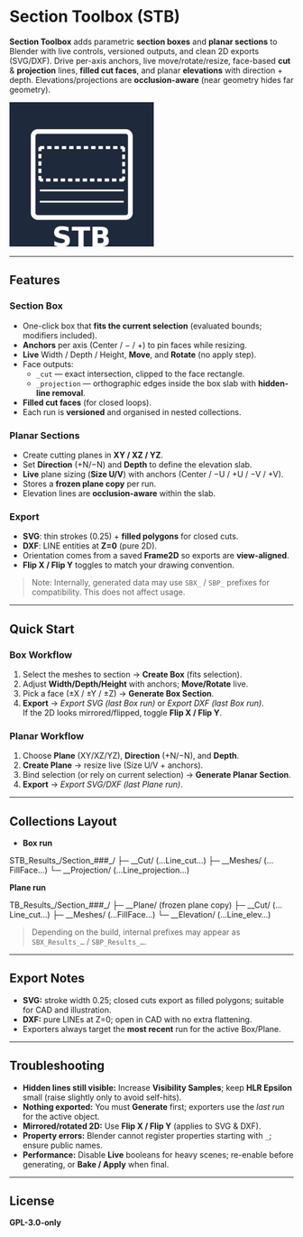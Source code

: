 # Section Toolbox (STB)

**Section Toolbox** adds parametric **section boxes** and **planar sections** to Blender with live controls, versioned outputs, and clean 2D exports (SVG/DXF). Drive per-axis anchors, live move/rotate/resize, face-based **cut** & **projection** lines, **filled cut faces**, and planar **elevations** with direction + depth. Elevations/projections are **occlusion-aware** (near geometry hides far geometry).

![Icon](icon.png)

---

## Features

### Section Box
- One-click box that **fits the current selection** (evaluated bounds; modifiers included).
- **Anchors** per axis (Center / − / +) to pin faces while resizing.
- **Live** Width / Depth / Height, **Move**, and **Rotate** (no apply step).
- Face outputs:
  - `_cut` — exact intersection, clipped to the face rectangle.
  - `_projection` — orthographic edges inside the box slab with **hidden-line removal**.
- **Filled cut faces** (for closed loops).
- Each run is **versioned** and organised in nested collections.

### Planar Sections
- Create cutting planes in **XY / XZ / YZ**.
- Set **Direction** (+N/−N) and **Depth** to define the elevation slab.
- **Live** plane sizing (**Size U/V**) with anchors (Center / −U / +U / −V / +V).
- Stores a **frozen plane copy** per run.
- Elevation lines are **occlusion-aware** within the slab.

### Export
- **SVG**: thin strokes (0.25) + **filled polygons** for closed cuts.
- **DXF**: LINE entities at **Z=0** (pure 2D).
- Orientation comes from a saved **Frame2D** so exports are **view-aligned**.
- **Flip X / Flip Y** toggles to match your drawing convention.

> Note: Internally, generated data may use `SBX_` / `SBP_` prefixes for compatibility. This does not affect usage.

---

## Quick Start

### Box Workflow
1. Select the meshes to section → **Create Box** (fits selection).
2. Adjust **Width/Depth/Height** with anchors; **Move/Rotate** live.
3. Pick a face (±X / ±Y / ±Z) → **Generate Box Section**.
4. **Export** → _Export SVG (last Box run)_ or _Export DXF (last Box run)_.  
If the 2D looks mirrored/flipped, toggle **Flip X / Flip Y**.

### Planar Workflow
1. Choose **Plane** (XY/XZ/YZ), **Direction** (+N/−N), and **Depth**.
2. **Create Plane** → resize live (Size U/V + anchors).
3. Bind selection (or rely on current selection) → **Generate Planar Section**.
4. **Export** → _Export SVG/DXF (last Plane run)_.

---

## Collections Layout

- **Box run**

STB_Results_<BoxName>/Section_###_<Face>/
├─ __Cut/ (…Line_cut…)
├─ __Meshes/ (…FillFace…)
└─ __Projection/ (…Line_projection…)

 **Plane run**
 
TB_Results_<PlaneName>/Section_###_<Tag>/
├─ __Plane/ (frozen plane copy)
├─ __Cut/ (…Line_cut…)
├─ __Meshes/ (…FillFace…)
└─ __Elevation/ (…Line_elev…)


> Depending on the build, internal prefixes may appear as `SBX_Results_…` / `SBP_Results_…`.

---

## Export Notes
- **SVG:** stroke width 0.25; closed cuts export as filled polygons; suitable for CAD and illustration.
- **DXF:** pure LINEs at Z=0; open in CAD with no extra flattening.
- Exporters always target the **most recent** run for the active Box/Plane.

---

## Troubleshooting
- **Hidden lines still visible:** Increase **Visibility Samples**; keep **HLR Epsilon** small (raise slightly only to avoid self-hits).
- **Nothing exported:** You must **Generate** first; exporters use the *last run* for the active object.
- **Mirrored/rotated 2D:** Use **Flip X / Flip Y** (applies to SVG & DXF).
- **Property errors:** Blender cannot register properties starting with `_`; ensure public names.
- **Performance:** Disable **Live** booleans for heavy scenes; re-enable before generating, or **Bake / Apply** when final.

---

## License
**GPL-3.0-only**
